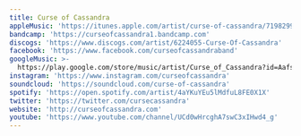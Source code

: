 ```yaml
---
title: Curse of Cassandra
appleMusic: 'https://itunes.apple.com/artist/curse-of-cassandra/719829937'
bandcamp: 'https://curseofcassandra1.bandcamp.com'
discogs: 'https://www.discogs.com/artist/6224055-Curse-Of-Cassandra'
facebook: 'https://www.facebook.com/curseofcassandraband'
googleMusic: >-
  https://play.google.com/store/music/artist/Curse_of_Cassandra?id=Aafspc4yqsh6ub5fkpweqneiatq
instagram: 'https://www.instagram.com/curseofcassandra'
soundcloud: 'https://soundcloud.com/curse-of-cassandra'
spotify: 'https://open.spotify.com/artist/4aYKuYEu5lMdfuL8FE0X1X'
twitter: 'https://twitter.com/cursecassandra'
website: 'http://curseofcassandra.com'
youtube: 'https://www.youtube.com/channel/UCd0wHrcghA7swC3xIHwd4_g'
---
```

